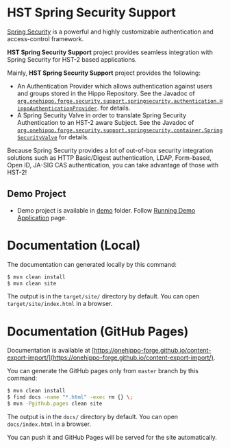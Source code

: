 
# HST Spring Security Support

[Spring Security](http://projects.spring.io/spring-security/) is a powerful and highly customizable authentication
and access-control framework.

**HST Spring Security Support** project provides seamless integration with Spring Security for HST-2 based applications.

Mainly, **HST Spring Security Support** project provides the following:

- An Authentication Provider which allows authentication against users and groups stored in the Hippo Repository.
  See the Javadoc of [```org.onehippo.forge.security.support.springsecurity.authentication.HippoAuthenticationProvider```](src/main/java/org/onehippo/forge/security/support/springsecurity/authentication/HippoAuthenticationProvider.java).
  for details.
- A Spring Security Valve in order to translate Spring Security Authentication to an HST-2 aware Subject.
  See the Javadoc of [```org.onehippo.forge.security.support.springsecurity.container.SpringSecurityValve```](src/main/java/org/onehippo/forge/security/support/springsecurity/container/SpringSecurityValve.java) for details.

Because Spring Security provides a lot of out-of-box security integration solutions such as HTTP Basic/Digest authentication, LDAP, Form-based, Open ID, JA-SIG CAS authentication, you can take advantage of those with HST-2! 

## Demo Project

- Demo project is available in [demo](demo/) folder. Follow [Running Demo Application](https://onehippo-forge.github.io/hst-spring-security/runningdemo.html) page.

# Documentation (Local)

The documentation can generated locally by this command:

```bash
$ mvn clean install
$ mvn clean site
```

The output is in the ```target/site/``` directory by default. You can open ```target/site/index.html``` in a browser.

# Documentation (GitHub Pages)

Documentation is available at [https://onehippo-forge.github.io/content-export-import/](https://onehippo-forge.github.io/content-export-import/).

You can generate the GitHub pages only from ```master``` branch by this command:

```bash
$ mvn clean install
$ find docs -name "*.html" -exec rm {} \;
$ mvn -Pgithub.pages clean site
```

The output is in the ```docs/``` directory by default. You can open ```docs/index.html``` in a browser.

You can push it and GitHub Pages will be served for the site automatically.
